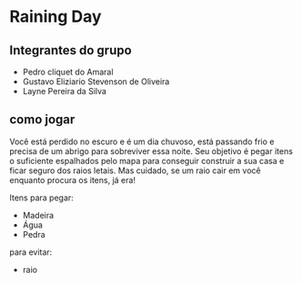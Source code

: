 # Raining Day
## Integrantes do grupo
- Pedro cliquet do Amaral
- Gustavo Eliziario Stevenson de Oliveira
- Layne Pereira da Silva

## como jogar
Você está perdido no escuro e é um dia chuvoso, está passando frio e precisa de um abrigo para sobreviver essa noite. Seu objetivo é pegar itens o suficiente espalhados pelo mapa para conseguir construir a sua casa e ficar seguro dos raios letais. Mas cuidado, se um raio cair em você enquanto procura os itens, já era!

Itens para pegar:
- Madeira
- Água
- Pedra

para evitar:
- raio
